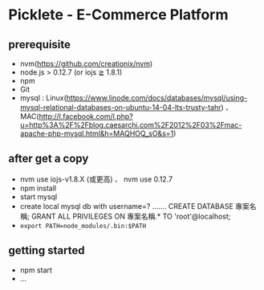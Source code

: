 Picklete - E-Commerce Platform
===============================

## prerequisite

* nvm(https://github.com/creationix/nvm)
* node.js > 0.12.7  (or iojs ≧ 1.8.1)
* npm
* Git
* mysql : Linux(https://www.linode.com/docs/databases/mysql/using-mysql-relational-databases-on-ubuntu-14-04-lts-trusty-tahr) 、 MAC(http://l.facebook.com/l.php?u=http%3A%2F%2Fblog.caesarchi.com%2F2012%2F03%2Fmac-apache-php-mysql.html&h=MAQHOQ_sO&s=1)

## after get a copy

* nvm use iojs-v1.8.X (或更高) 、 nvm use 0.12.7
* npm install
* start mysql
* create local mysql db with username=? .......
    CREATE DATABASE 專案名稱;
    GRANT ALL PRIVILEGES ON 專案名稱.* TO 'root'@localhost;
* `export PATH=node_modules/.bin:$PATH`

## getting started

* npm start
* ...
